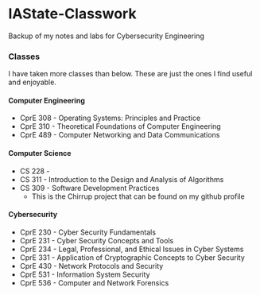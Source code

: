 # IAState-Classwork
Backup of my notes and labs for Cybersecurity Engineering


### Classes

I have taken more classes than below. These are just the ones I find useful and enjoyable.  

#### Computer Engineering
- CprE 308 - Operating Systems: Principles and Practice
- CprE 310 - Theoretical Foundations of Computer Engineering
- CprE 489 - Computer Networking and Data Communications

#### Computer Science
- CS 228 - 
- CS 311 - Introduction to the Design and Analysis of Algorithms
- CS 309 - Software Development Practices
    - This is the Chirrup project that can be found on my github profile

#### Cybersecurity
- CprE 230 - Cyber Security Fundamentals
- CprE 231 - Cyber Security Concepts and Tools
- CprE 234 - Legal, Professional, and Ethical Issues in Cyber Systems
- CprE 331 - Application of Cryptographic Concepts to Cyber Security
- CprE 430 - Network Protocols and Security
- CprE 531 - Information System Security
- CprE 536 - Computer and Network Forensics


